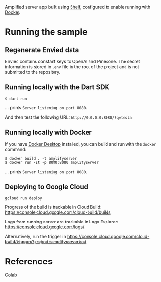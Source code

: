 Amplified server app built using [Shelf](https://pub.dev/packages/shelf),
configured to enable running with [Docker](https://www.docker.com/).

# Running the sample

## Regenerate Envied data

Envied contains constant keys to OpenAI and Pinecone.
The secret information is stored in `.env` file in the root of the project and is not submitted to
the repository.

## Running locally with the Dart SDK

```shell
$ dart run
```
... prints `Server listening on port 8080`.


And then test the following URL:
`http://0.0.0.0:8080/?q=tesla`

## Running locally with Docker

If you have [Docker Desktop](https://www.docker.com/get-started) installed, you
can build and run with the `docker` command:

```shell
$ docker build . -t amplifyserver
$ docker run -it -p 8080:8080 amplifyserver
```
... prints `Server listening on port 8080`.

## Deploying to Google Cloud
```shell
gcloud run deploy
```

Progress of the build is trackable in Cloud Build:
https://console.cloud.google.com/cloud-build/builds

Logs from running server are trackable in Logs Explorer:
https://console.cloud.google.com/logs/

Alternatively, run the trigger in 
https://console.cloud.google.com/cloud-build/triggers?project=amplifyservertest

# References

[Colab](https://colab.research.google.com/drive/1SnxE3U2vUdGGkexXroPSuNvKjmAmBMX5)
